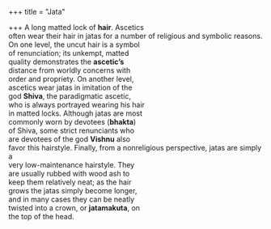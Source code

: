 +++
title = "Jata"

+++
A long matted lock of **hair**. Ascetics  
often wear their hair in jatas for a number of religious and symbolic reasons.  
On one level, the uncut hair is a symbol  
of renunciation; its unkempt, matted  
quality demonstrates the **ascetic’s**  
distance from worldly concerns with  
order and propriety. On another level,  
ascetics wear jatas in imitation of the  
god **Shiva**, the paradigmatic ascetic,  
who is always portrayed wearing his hair  
in matted locks. Although jatas are most  
commonly worn by devotees (**bhakta**)  
of Shiva, some strict renunciants who  
are devotees of the god **Vishnu** also  
favor this hairstyle. Finally, from a nonreligious perspective, jatas are simply a  
very low-maintenance hairstyle. They  
are usually rubbed with wood ash to  
keep them relatively neat; as the hair  
grows the jatas simply become longer,  
and in many cases they can be neatly  
twisted into a crown, or **jatamakuta**, on  
the top of the head.